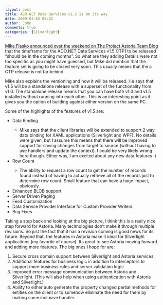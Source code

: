 ```yaml
---
layout: post
title: ADO.NET Data Services v1.5 is on its way
date: 2009-03-02 09:21
author: John
comments: true
categories: [Silverlight]
---
```

<p><a href="http://blogs.msdn.com/astoriateam/archive/2009/03/01/announcing-ado-net-data-services-v1-5-ctp1.aspx">Mike Flasko announced over the weekend on The Project Astoria Team Blog</a> that the timeframe for the ADO.NET Data Services v1.5 CTP1 to be released “should be in the coming months”. So what are they adding Details were not too specific as you might have guessed, but Mike did mention that the feature set is going to be closed very soon. This usually means that the a CTP release is not far behind. </p>  <p>Mike also explains the versioning and how it will be released. He says that v1.5 will be a standalone release with a superset of the functionality from v1.0. The standalone release means that you can have both v1.0 and v1.5 installed without running into each other. This is an interesting point as it gives you the option of building against either version on the same PC.</p>  <p>Some of the highlights of the features of v1.5 are:</p>  <ul>   <li>Data Binding</li>    <ul>     <li>Mike says that the client libraries will be extended to support 2 way data binding for XAML applications (Silverlight and WPF). No details were given, but I assume this means that there will be improved support for saving changes from target to source (without having to use handlers and update the context). I could be very likely wrong here though. Either way, I am excited about any new data features :)</li>   </ul>    <li>Row Count</li>    <ul>     <li>The ability to request a row count to get the number of records found instead of having to actually retrieve all of the records just to determine row count. Small feature that can have a huge impact, obviously. </li>   </ul>    <li>Enhanced BLOB support</li>    <li>Server Driven Paging</li>    <li>Feed Customization</li>    <li>Data Service Provider Interface for Custom Provider Writers</li>    <li>Bug Fixes</li> </ul>  <p>Taking a step back and looking at the big picture, I think this is a really nice step forward for Astoria. Many technologies don’t make it through multiple revisions. So just the fact that it has a revision coming is good news for its future. Beyond that, the features in Astoria make it ideal for Silverlight applications (my favorite of course). Its great to see Astoria moving forward and adding more features. The big ones I hope for are:</p>  <ol>   <li>Secure cross domain support between Silverlight and Astoria services</li>    <li>Additional features for business logic in addition to interceptors to support more business rules and server validation logic</li>    <li>Improved error message communication between Astoria and Silverlight. (This will also help when using authentication with Astoria and Silverlight.)</li>    <li>Ability to either auto generate the property changed partial methods for entities on the client or to somehow eliminate the need for them by making some inclusive handler.</li> </ol>

